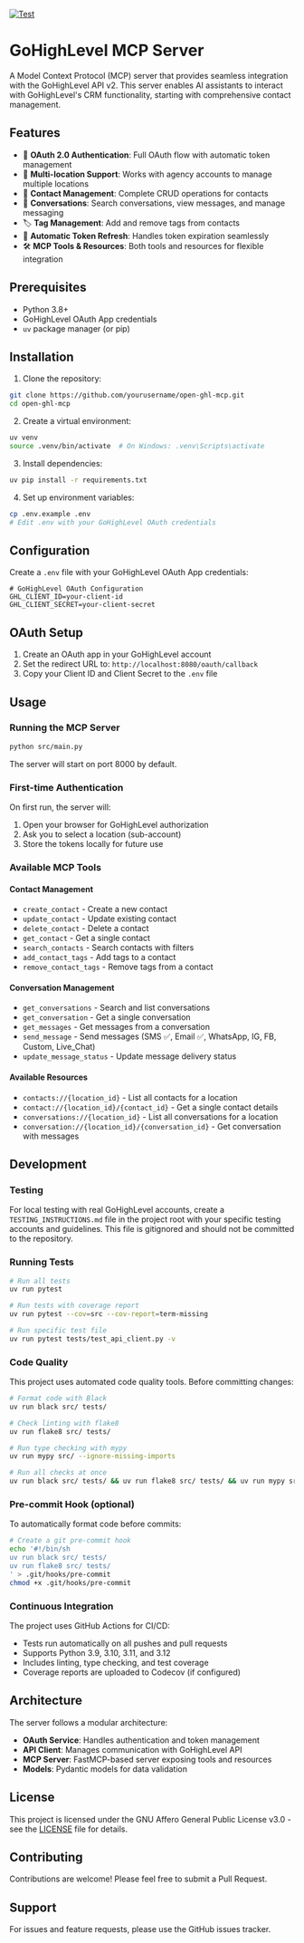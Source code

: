 [![Test](https://github.com/basicmachines-co/open-ghl-mcp/actions/workflows/test.yml/badge.svg)](https://github.com/basicmachines-co/open-ghl-mcp/actions/workflows/test.yml)
# GoHighLevel MCP Server

A Model Context Protocol (MCP) server that provides seamless integration with the GoHighLevel API v2. This server enables AI assistants to interact with GoHighLevel's CRM functionality, starting with comprehensive contact management.

## Features

- 🔐 **OAuth 2.0 Authentication**: Full OAuth flow with automatic token management
- 🏢 **Multi-location Support**: Works with agency accounts to manage multiple locations
- 👥 **Contact Management**: Complete CRUD operations for contacts
- 💬 **Conversations**: Search conversations, view messages, and manage messaging
- 🏷️ **Tag Management**: Add and remove tags from contacts
- 🔄 **Automatic Token Refresh**: Handles token expiration seamlessly
- 🛠️ **MCP Tools & Resources**: Both tools and resources for flexible integration

## Prerequisites

- Python 3.8+
- GoHighLevel OAuth App credentials
- `uv` package manager (or pip)

## Installation

1. Clone the repository:
```bash
git clone https://github.com/yourusername/open-ghl-mcp.git
cd open-ghl-mcp
```

2. Create a virtual environment:
```bash
uv venv
source .venv/bin/activate  # On Windows: .venv\Scripts\activate
```

3. Install dependencies:
```bash
uv pip install -r requirements.txt
```

4. Set up environment variables:
```bash
cp .env.example .env
# Edit .env with your GoHighLevel OAuth credentials
```

## Configuration

Create a `.env` file with your GoHighLevel OAuth App credentials:

```env
# GoHighLevel OAuth Configuration
GHL_CLIENT_ID=your-client-id
GHL_CLIENT_SECRET=your-client-secret
```

## OAuth Setup

1. Create an OAuth app in your GoHighLevel account
2. Set the redirect URL to: `http://localhost:8080/oauth/callback`
3. Copy your Client ID and Client Secret to the `.env` file

## Usage

### Running the MCP Server

```bash
python src/main.py
```

The server will start on port 8000 by default.

### First-time Authentication

On first run, the server will:
1. Open your browser for GoHighLevel authorization
2. Ask you to select a location (sub-account)
3. Store the tokens locally for future use

### Available MCP Tools

#### Contact Management
- `create_contact` - Create a new contact
- `update_contact` - Update existing contact
- `delete_contact` - Delete a contact
- `get_contact` - Get a single contact
- `search_contacts` - Search contacts with filters
- `add_contact_tags` - Add tags to a contact
- `remove_contact_tags` - Remove tags from a contact

#### Conversation Management
- `get_conversations` - Search and list conversations
- `get_conversation` - Get a single conversation  
- `get_messages` - Get messages from a conversation
- `send_message` - Send messages (SMS ✅, Email ✅, WhatsApp, IG, FB, Custom, Live_Chat)
- `update_message_status` - Update message delivery status

#### Available Resources
- `contacts://{location_id}` - List all contacts for a location
- `contact://{location_id}/{contact_id}` - Get a single contact details
- `conversations://{location_id}` - List all conversations for a location
- `conversation://{location_id}/{conversation_id}` - Get conversation with messages

## Development

### Testing

For local testing with real GoHighLevel accounts, create a `TESTING_INSTRUCTIONS.md` file in the project root with your specific testing accounts and guidelines. This file is gitignored and should not be committed to the repository.

### Running Tests

```bash
# Run all tests
uv run pytest

# Run tests with coverage report
uv run pytest --cov=src --cov-report=term-missing

# Run specific test file
uv run pytest tests/test_api_client.py -v
```

### Code Quality

This project uses automated code quality tools. Before committing changes:

```bash
# Format code with Black
uv run black src/ tests/

# Check linting with flake8
uv run flake8 src/ tests/

# Run type checking with mypy
uv run mypy src/ --ignore-missing-imports

# Run all checks at once
uv run black src/ tests/ && uv run flake8 src/ tests/ && uv run mypy src/ --ignore-missing-imports
```

### Pre-commit Hook (optional)

To automatically format code before commits:

```bash
# Create a git pre-commit hook
echo '#!/bin/sh
uv run black src/ tests/
uv run flake8 src/ tests/
' > .git/hooks/pre-commit
chmod +x .git/hooks/pre-commit
```

### Continuous Integration

The project uses GitHub Actions for CI/CD:
- Tests run automatically on all pushes and pull requests
- Supports Python 3.9, 3.10, 3.11, and 3.12
- Includes linting, type checking, and test coverage
- Coverage reports are uploaded to Codecov (if configured)

## Architecture

The server follows a modular architecture:

- **OAuth Service**: Handles authentication and token management
- **API Client**: Manages communication with GoHighLevel API
- **MCP Server**: FastMCP-based server exposing tools and resources
- **Models**: Pydantic models for data validation

## License

This project is licensed under the GNU Affero General Public License v3.0 - see the [LICENSE](LICENSE) file for details.

## Contributing

Contributions are welcome! Please feel free to submit a Pull Request.

## Support

For issues and feature requests, please use the GitHub issues tracker.
